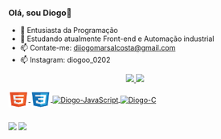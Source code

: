 ### Olá, sou Diogo👋

- 🔭 Entusiasta da Programação
- 🌱 Estudando atualmente Front-end e Automação industrial
- 📫 Contate-me: diiogomarsalcosta@gmail.com
- 📫 Instagram: diogoo_0202

<div align="center">
  <a href="https://github.com/D1ogooo">
  <img height="180em" src="https://github-readme-stats.vercel.app/api?username=D1ogooo&show_icons=true&theme=dracula&include_all_commits=true&count_private=true"/>
  <img height="180em" src="https://github-readme-stats.vercel.app/api/top-langs/?username=D1ogooo&layout=compact&langs_count=7&theme=dracula"/>
</div>
<div style="display: inline_block"><br>
  <img align="center" alt="Diogo-HTML" height="30" width="40" src="https://raw.githubusercontent.com/devicons/devicon/master/icons/html5/html5-original.svg"/>
  <img align="center" alt="Diogo-CSS" height="30" width="40" src="https://raw.githubusercontent.com/devicons/devicon/master/icons/css3/css3-original.svg"/>
  <img align="center" alt="Diogo-JavaScript" height="30" width="40" src="https://cdn.jsdelivr.net/gh/devicons/devicon/icons/javascript/javascript-original.svg"/>
  <img align="center" alt="Diogo-C" height="30" width="40" src="https://cdn.jsdelivr.net/gh/devicons/devicon/icons/c/c-original.svg"/>
</div>
  
  ##
 
<div> 
  <a href="https://instagram.com/diac.diogo_curas_e_libertacoes" target="_blank"><img src="https://img.shields.io/badge/-Instagram-%23E4405F?style=for-the-badge&logo=instagram&logoColor=white" target="_blank"></a>
  <a href = "mailto:contatodiiogomarsalcosta@gmail.com"><img src="https://img.shields.io/badge/-Gmail-%23333?style=for-the-badge&logo=gmail&logoColor=white" target="_blank"></a>
</div>
